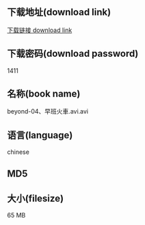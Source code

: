 ## 下载地址(download link)
[下载链接 download link](https://tutu365.netlify.app/?s=beyond-04%E3%80%81%E6%97%A9%E7%8F%AD%E7%81%AB%E8%BB%8A.avi)

## 下载密码(download password)
1411

## 名称(book name)
beyond-04、早班火車.avi.avi

## 语言(language)
chinese

## MD5


## 大小(filesize)
65 MB
